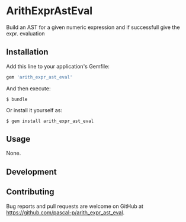 # ArithExprAstEval

Build an AST for a given numeric expression and if successfull give the expr. evaluation 

## Installation

Add this line to your application's Gemfile:

```ruby
gem 'arith_expr_ast_eval'
```

And then execute:

    $ bundle

Or install it yourself as:

    $ gem install arith_expr_ast_eval

## Usage

None.

## Development


## Contributing

Bug reports and pull requests are welcome on GitHub at https://github.com/pascal-p/arith_expr_ast_eval.

